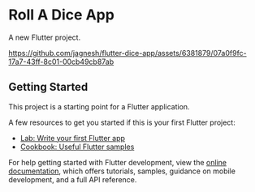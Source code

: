 # Roll A Dice App

A new Flutter project.

https://github.com/jagnesh/flutter-dice-app/assets/6381879/07a0f9fc-17a7-43ff-8c01-00cb49cb87ab



## Getting Started

This project is a starting point for a Flutter application.

A few resources to get you started if this is your first Flutter project:

- [Lab: Write your first Flutter app](https://docs.flutter.dev/get-started/codelab)
- [Cookbook: Useful Flutter samples](https://docs.flutter.dev/cookbook)

For help getting started with Flutter development, view the
[online documentation](https://docs.flutter.dev/), which offers tutorials,
samples, guidance on mobile development, and a full API reference.
